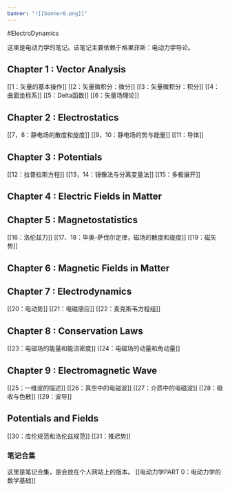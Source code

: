 ```yaml
---
banner: "![[banner6.png]]"
---
```

#ElectroDynamics

这里是电动力学的笔记。该笔记主要依赖于格里菲斯：电动力学导论。

## Chapter 1 : Vector Analysis
[[1：矢量的基本操作]]
[[2：矢量微积分：微分]]
[[3：矢量微积分：积分]]
[[4：曲面坐标系]]
[[5：Delta函数]]
[[6：矢量场理论]]

## Chapter 2 : Electrostatics 
[[7，8：静电场的散度和旋度]]
[[9，10：静电场的势与能量]]
[[11：导体]]

## Chapter 3 : Potentials
[[12：拉普拉斯方程]]
[[13，14：镜像法与分离变量法]]
[[15：多极展开]]

## Chapter 4 : Electric Fields in Matter 

## Chapter 5 : Magnetostatistics
[[16：洛伦兹力]]
[[17、18：毕奥-萨伐尔定律，磁场的散度和旋度]]
[[19：磁矢势]]


## Chapter 6 : Magnetic Fields in Matter

## Chapter 7 : Electrodynamics
[[20：电动势]]
[[21：电磁感应]]
[[22：麦克斯韦方程组]]

## Chapter 8 : Conservation Laws
[[23：电磁场的能量和能流密度]]
[[24：电磁场的动量和角动量]]

## Chapter 9 : Electromagnetic Wave 
[[25：一维波的描述]]
[[26：真空中的电磁波]]
[[27：介质中的电磁波]]
[[28：吸收与色散]]
[[29：波导]]

## Potentials and Fields
[[30：库伦规范和洛伦兹规范]]
[[31：推迟势]] 

### 笔记合集
这里是笔记合集，是会放在个人网站上的版本。
[[电动力学PART 0：电动力学的数学基础]]
